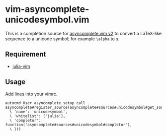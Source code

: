 vim-asyncomplete-unicodesymbol.vim
==================================

This is a completion source for [asyncomplete.vim v2](https://github.com/prabirshrestha/asyncomplete.vim/pull/124) to convert a LaTeX-like sequence to a unicode symbol; for example `\alpha` to `α`.

## Requirement

 - [julia-vim](https://github.com/JuliaEditorSupport/julia-vim)

## Usage

Add lines into your vimrc.

```vim
autocmd User asyncomplete_setup call asyncomplete#register_source(asyncomplete#sources#unicodesymbol#get_source_options({
  \ 'name': 'unicodesymbol',
  \ 'whitelist': ['julia'],
  \ 'completor': function('asyncomplete#sources#unicodesymbol#completor'),
  \ }))
```
